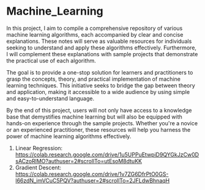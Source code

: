 # Machine_Learning
In this project, I aim to compile a comprehensive repository of various machine learning algorithms, each accompanied by clear and concise explanations. These notes will serve as valuable resources for individuals seeking to understand and apply these algorithms effectively. Furthermore, I will complement these explanations with sample projects that demonstrate the practical use of each algorithm.

The goal is to provide a one-stop solution for learners and practitioners to grasp the concepts, theory, and practical implementation of machine learning techniques. This initiative seeks to bridge the gap between theory and application, making it accessible to a wide audience by using simple and easy-to-understand language.

By the end of this project, users will not only have access to a knowledge base that demystifies machine learning but will also be equipped with hands-on experience through the sample projects. Whether you're a novice or an experienced practitioner, these resources will help you harness the power of machine learning algorithms effectively.

1. Linear Regression: https://colab.research.google.com/drive/1u5UPPuEtwpiD9QYGkJzCw0DsACzoRlMO?authuser=2#scrollTo=utEsoM8dtuKK
2. Gradient Descent: https://colab.research.google.com/drive/1v7ZG6DfrPtO0GS-l66zdN_imVCuC5PQV?authuser=2#scrollTo=2JFLdwBhnaqH
